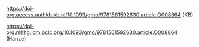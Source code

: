 
https://doi-org.access.authkb.kb.nl/10.1093/gmo/9781561592630.article.O008864 (KB)

https://doi-org.nlhhg.idm.oclc.org/10.1093/gmo/9781561592630.article.O008864 (Hanze)
